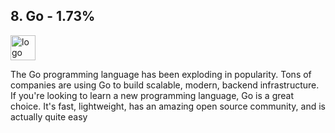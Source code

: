 ## 8. Go - 1.73%
<img src="https://www.pngitem.com/pimgs/m/341-3412303_go-programming-language-logo-hd-png-download.png" alt="logo" width="40" height="40" /> 

The Go programming language has been exploding in popularity. Tons of companies are using Go to build scalable, modern, backend infrastructure. If you're looking to learn a new programming language, Go is a great choice. It's fast, lightweight, has an amazing open source community, and is actually quite easy
